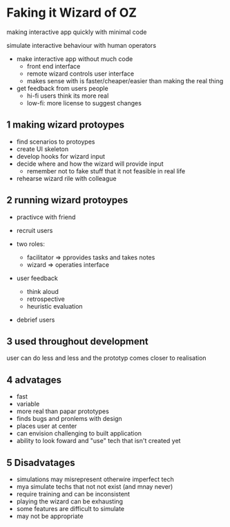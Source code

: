 # Faking it Wizard of OZ

making interactive app quickly with minimal code

simulate interactive behaviour with human operators

- make interactive app without much code
	- front end interface
	- remote wizard controls user interface
	- makes sense with is faster/cheaper/easier than making the real thing
- get feedback from users people
	- hi-fi users think its more real
	- low-fi: more license to suggest changes

## 1 making wizard protoypes
- find scenarios to protoypes
- create UI skeleton
- develop hooks for wizard input
- decide where and how the wizard will provide input
	- remember not to fake stuff that it not feasible in real life
- rehearse wizard rile with colleague

## 2 running wizard protoypes
- practivce with friend
- recruit users

- two roles:
	- facilitator ⇒ pprovides tasks and takes notes
	- wizard ⇒ operaties interface

- user feedback
	- think aloud
	- retrospective
	- heuristic evaluation

- debrief users


## 3 used throughout development
user can do less and less and the prototyp comes closer to realisation

## 4 advatages
- fast
- variable
- more real than papar prototypes
- finds bugs and pronlems with design
- places user at center
- can envision challenging to built application
- ability to look foward and "use" tech that isn't created yet


## 5 Disadvatages
- simulations may misrepresent otherwire imperfect tech
- mya simulate techs that not not exist (and mnay never)
- require training and can be inconsistent
- playing the wizard can be exhausting
- some features are difficult to simulate
- may not be appropriate
